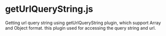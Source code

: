 getUrlQueryString.js
========================================================

Getting url query string using getUrlQueryString plugin, which support Array and Object format.
this plugin used for accessing the query string and url.
